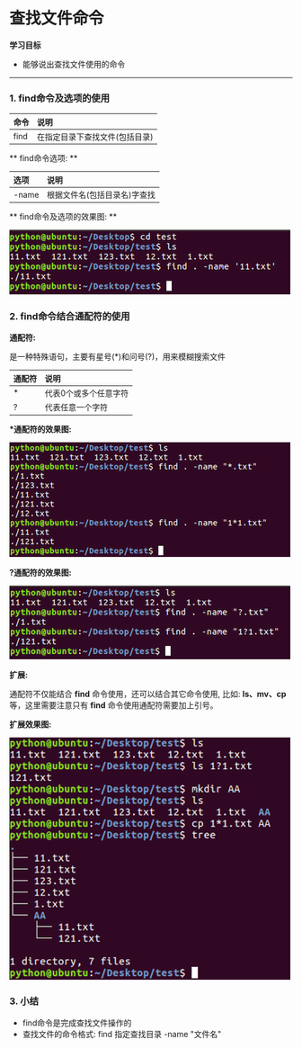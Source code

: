 # 查找文件命令

**学习目标**

* 能够说出查找文件使用的命令

---

### 1. find命令及选项的使用

| 命令 | 说明 |
| :--- | :--- |
| find | 在指定目录下查找文件\(包括目录\) |

** find命令选项: **

| 选项 | 说明 |
| :--- | :--- |
| -name | 根据文件名\(包括目录名\)字查找 |

** find命令及选项的效果图: **

![find命令及选项](../linux高级命令/imgs/find选项.png)

### 2. find命令结合通配符的使用

**通配符:**

是一种特殊语句，主要有星号\(\*\)和问号\(?\)，用来模糊搜索文件

| 通配符 | 说明 |
| :--- | :--- |
| \* | 代表0个或多个任意字符 |
| ? | 代表任意一个字符 |

**\*通配符的效果图:**

![通配符](/linux高级命令/imgs/通配符1.png)

**?通配符的效果图:**

![通配符](/linux高级命令/imgs/通配符2.png)

**扩展:**

通配符不仅能结合 **find** 命令使用，还可以结合其它命令使用, 比如: **ls、mv、cp** 等，这里需要注意只有 **find** 命令使用通配符需要加上引号。

**扩展效果图:**

![find扩展](../linux高级命令/imgs/find扩展.png)

### 3. 小结

* find命令是完成查找文件操作的
* 查找文件的命令格式: find 指定查找目录 -name "文件名"



